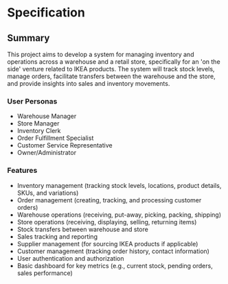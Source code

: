 # Specification

## Summary
This project aims to develop a system for managing inventory and operations across a warehouse and a retail store, specifically for an 'on the side' venture related to IKEA products. The system will track stock levels, manage orders, facilitate transfers between the warehouse and the store, and provide insights into sales and inventory movements.

### User Personas
- Warehouse Manager
- Store Manager
- Inventory Clerk
- Order Fulfillment Specialist
- Customer Service Representative
- Owner/Administrator

### Features
- Inventory management (tracking stock levels, locations, product details, SKUs, and variations)
- Order management (creating, tracking, and processing customer orders)
- Warehouse operations (receiving, put-away, picking, packing, shipping)
- Store operations (receiving, displaying, selling, returning items)
- Stock transfers between warehouse and store
- Sales tracking and reporting
- Supplier management (for sourcing IKEA products if applicable)
- Customer management (tracking order history, contact information)
- User authentication and authorization
- Basic dashboard for key metrics (e.g., current stock, pending orders, sales performance)
